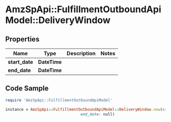 # AmzSpApi::FulfillmentOutboundApiModel::DeliveryWindow

## Properties

Name | Type | Description | Notes
------------ | ------------- | ------------- | -------------
**start_date** | **DateTime** |  | 
**end_date** | **DateTime** |  | 

## Code Sample

```ruby
require 'AmzSpApi::FulfillmentOutboundApiModel'

instance = AmzSpApi::FulfillmentOutboundApiModel::DeliveryWindow.new(start_date: null,
                                 end_date: null)
```



